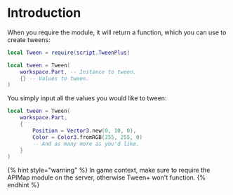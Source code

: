 # Introduction

When you require the module, it will return a function, which you can use to create tweens:

```lua
local Tween = require(script.TweenPlus)

local tween = Tween(
	workspace.Part, -- Instance to tween.
	{} -- Values to tween.
)
```

You simply input all the values you would like to tween:

```lua
local tween = Tween(
	workspace.Part,
	{
		Position = Vector3.new(0, 10, 0),
		Color = Color3.fromRGB(255, 255, 0)
		-- And as many more as you'd like.
	}
)
```



{% hint style="warning" %}
In game context, make sure to require the APIMap module on the server, otherwise Tween+ won't function.
{% endhint %}

